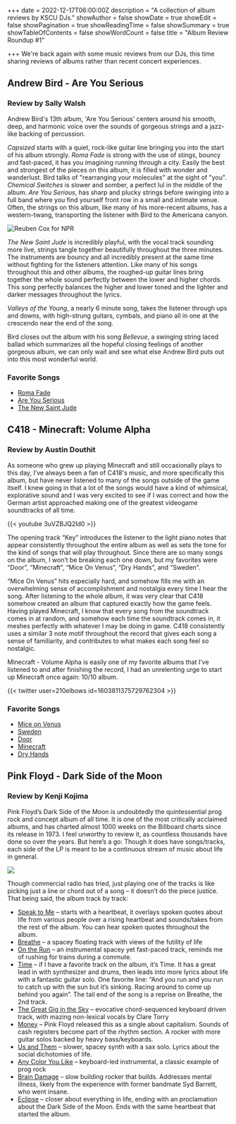 +++
date = 2022-12-17T06:00:00Z
description = "A collection of album reviews by KSCU DJs."
showAuthor = false
showDate = true
showEdit = false
showPagination = true
showReadingTime = false
showSummary = true
showTableOfContents = false
showWordCount = false
title = "Album Review Roundup #1"

+++
We're back again with some music reviews from our DJs, this time sharing reviews of albums rather than recent concert experiences.

## Andrew Bird - Are You Serious

### Review by Sally Walsh

Andrew Bird's 13th album, 'Are You Serious' centers around his smooth, deep, and harmonic voice over the sounds of gorgeous strings and a jazz-like backing of percussion.

_Capsized_ starts with a quiet, rock-like guitar line bringing you into the start of his album strongly. _Roma Fade_ is strong with the use of stings, bouncy and fast-paced, it has you imagining running through a city. Easily the best and strongest of the pieces on this album, it is filled with wonder and wanderlust. Bird talks of "rearranging your molecules" at the sight of "you". _Chemical Switches_ is slower and somber, a perfect lul in the middle of the album. _Are You Serious_, has sharp and plucky strings before swinging into a full band where you find yourself front row in a small and intimate venue. Often, the strings on this album, like many of his more-recent albums, has a western-twang, transporting the listener with Bird to the Americana canyon.

![](https://media.npr.org/assets/img/2016/04/14/andrewbird-reubencox-pr1_wide-40629bc02ce7be060a77070ed987938df26c8624.jpg "Reuben Cox for NPR")

_The New Saint Jude_ is incredibly playful, with the vocal track sounding more live, strings tangle together beautifully throughout the three minutes. The instruments are bouncy and all incredibly present at the same time without fighting for the listeners attention. Like many of his songs throughout this and other albums, the roughed-up guitar lines bring together the whole sound perfectly between the lower and higher chords. This song perfectly balances the higher and lower toned and the lighter and darker messages throughout the lyrics.

_Valleys of the Young_, a nearly 6 minute song, takes the listener through ups and downs, with high-strung guitars, cymbals, and piano all in one at the crescendo near the end of the song.

Bird closes out the album with his song _Bellevue_, a swinging string laced ballad which summarizes all the hopeful closing feelings of another gorgeous album, we can only wait and see what else Andrew Bird puts out into this most wonderful world.

### Favorite Songs

* [Roma Fade](https://open.spotify.com/track/5fMZ4cDsfhxR7gnFdtrWCy?si=ca8e0d5d872d4d8e)
* [Are You Serious](https://open.spotify.com/track/2OYmCSVGmN5vXuG5dX5LKY?si=b7e07451f5b5429b)
* [The New Saint Jude](https://open.spotify.com/track/4jJ3OcLol9X4pQ9xMOYq3O?si=45f2f0e15c914599)

## C418 - Minecraft: Volume Alpha

### Review by Austin Douthit

As someone who grew up playing Minecraft and still occasionally plays to this day, I’ve always been a fan of C418's music, and more specifically this album, but have never listened to many of the songs outside of the game itself. I knew going in that a lot of the songs would have a kind of whimsical, explorative sound and I was very excited to see if I was correct and how the German artist approached making one of the greatest videogame soundtracks of all time.

{{< youtube 3uVZBJQ2Id0 >}}
<!-- Format the snippet as above with videoID being the last part of the video link -->
<!-- you must include "youtube" before the videoID -->

The opening track “Key” introduces the listener to the light piano notes that appear consistently throughout the entire album as well as sets the tone for the kind of songs that will play throughout. Since there are so many songs on the album, I won’t be breaking each one down, but my favorites were “Door”, “Minecraft”, “Mice On Venus”, “Dry Hands”, and “Sweden”.

“Mice On Venus” hits especially hard, and somehow fills me with an overwhelming sense of accomplishment and nostalgia every time I hear the song. After listening to the whole album, it was very clear that C418 somehow created an album that captured exactly how the game feels. Having played Minecraft, I know that every song from the soundtrack comes in at random, and somehow each time the soundtrack comes in, it meshes perfectly with whatever I may be doing in game. C418 consistently uses a similar 3 note motif throughout the record that gives each song a sense of familiarity, and contributes to what makes each song feel so nostalgic.

Minecraft - Volume Alpha is easily one of my favorite albums that I’ve listened to and after finishing the record, I had an unrelenting urge to start up Minecraft once again: 10/10 album.

{{< twitter user=210elbows id=1603811375729762304 >}}

### Favorite Songs

* [Mice on Venus](https://open.spotify.com/track/5fqjfiMOFapIb8uFcxBStH?si=31acea415fd54183)
* [Sweden](https://open.spotify.com/track/4NsPgRYUdHu2Q5JRNgXYU5?si=b5be50c215814681)
* [Door](https://open.spotify.com/track/6PR3ZUCnxtQTEu30qgZLwT?si=3be9664c1e074d19)
* [Minecraft](https://open.spotify.com/track/6xwhCiWXREsAIQVZqHswVw?si=65a256f74e854883)
* [Dry Hands](https://open.spotify.com/track/1gNcPHAiVIQZmqJFJdt3ti?si=e7f604a6f19d4f6a)

## Pink Floyd - Dark Side of the Moon

### Review by Kenji Kojima

Pink Floyd’s Dark Side of the Moon is undoubtedly the quintessential prog rock and concept album of all time. It is one of the most critically acclaimed albums, and has charted almost 1000 weeks on the Billboard charts since its release in 1973. I feel unworthy to review it, as countless thousands have done so over the years. But here’s a go: Though it does have songs/tracks, each side of the LP is meant to be a continuous stream of music about life in general.

![](https://upload.wikimedia.org/wikipedia/en/d/d6/Pink_Floyd_-_all_members.jpg)

Though commercial radio has tried, just playing one of the tracks is like picking just a line or chord out of a song – it doesn’t do the piece justice. That being said, the album track by track:

* [Speak to Me](https://open.spotify.com/track/574y1r7o2tRA009FW0LE7v?si=f35718cb67b74bce) – starts with a heartbeat, it overlays spoken quotes about life from various people over a rising heartbeat and sounds/takes from the rest of the album. You can hear spoken quotes throughout the album.
* [Breathe](https://open.spotify.com/track/2ctvdKmETyOzPb2GiJJT53?si=13ed553a403a4c6a) – a spacey floating track with views of the futility of life
* [On the Run](https://open.spotify.com/track/73OIUNKRi2y24Cu9cOLrzM?si=632a4e4b40524356) – an instrumental spacey yet fast-paced track, reminds me of rushing for trains during a commute.
* [Time](https://open.spotify.com/track/3TO7bbrUKrOSPGRTB5MeCz?si=1cb2b795366845fe) – if I have a favorite track on the album, it’s Time. It has a great lead in with synthesizer and drums, then leads into more lyrics about life with a fantastic guitar solo. One favorite line: “And you run and you run to catch up with the sun but it’s sinking. Racing around to come up behind you again”. The tail end of the song is a reprise on Breathe, the 2nd track.
* [The Great Gig in the Sky](https://open.spotify.com/track/2TjdnqlpwOjhijHCwHCP2d?si=021624d362664d0f) – evocative chord-sequenced keyboard driven track, with mazing non-lexical vocals by Clare Torry
* [Money](https://open.spotify.com/track/0vFOzaXqZHahrZp6enQwQb?si=6123e18eb18d4053) – Pink Floyd released this as a single about capitalism. Sounds of cash registers become part of the rhythm section. A rocker with more guitar solos backed by heavy bass/keyboards.
* [Us and Them](https://open.spotify.com/track/1TKTiKp3zbNgrBH2IwSwIx?si=d1ecd177f7eb4426) – slower, spacey synth with a sax solo. Lyrics about the social dichotomies of life.
* [Any Color You Like](https://open.spotify.com/track/6FBPOJLxUZEair6x4kLDhf?si=313f1d6b9b3e4f9a) – keyboard-led instrumental, a classic example of prog rock
* [Brain Damage](https://open.spotify.com/track/05uGBKRCuePsf43Hfm0JwX?si=cab90e64c5844651) – slow building rocker that builds. Addresses mental illness, likely from the experience with former bandmate Syd Barrett, who went insane.
* [Eclipse](https://open.spotify.com/track/1tDWVeCR9oWGX8d5J9rswk?si=c4fb824724174177) – closer about everything in life, ending with an proclamation about the Dark Side of the Moon. Ends with the same heartbeat that started the album.